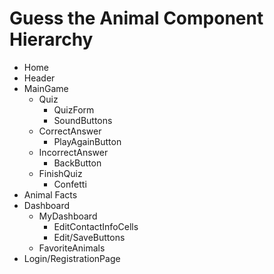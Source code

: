 # Guess the Animal Component Hierarchy
- Home
- Header
- MainGame
   - Quiz
     - QuizForm
     - SoundButtons
   - CorrectAnswer
     - PlayAgainButton
   - IncorrectAnswer
     - BackButton
   - FinishQuiz
     - Confetti
- Animal Facts
- Dashboard
  - MyDashboard
    - EditContactInfoCells
    - Edit/SaveButtons
  - FavoriteAnimals
- Login/RegistrationPage
























		
	
	